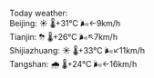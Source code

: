 Today weather:  
Beijing: ☀️   🌡️+31°C 🌬️←9km/h  
Tianjin: ⛈   🌡️+26°C 🌬️↖7km/h  
Shijiazhuang: ☀️   🌡️+33°C 🌬️↙11km/h  
Tangshan: 🌧   🌡️+24°C 🌬️←16km/h  
